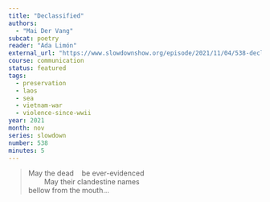 ```yaml
---
title: "Declassified"
authors:
  - "Mai Der Vang"
subcat: poetry
reader: "Ada Limón"
external_url: "https://www.slowdownshow.org/episode/2021/11/04/538-declassified"
course: communication
status: featured
tags:
  - preservation
  - laos
  - sea
  - vietnam-war
  - violence-since-wwii
year: 2021
month: nov
series: slowdown
number: 538
minutes: 5
---
```


> May the dead &nbsp;&nbsp; be ever-evidenced  
> &nbsp;&nbsp;&nbsp;&nbsp;&nbsp; &nbsp; May their clandestine names  
> bellow from the mouth…
